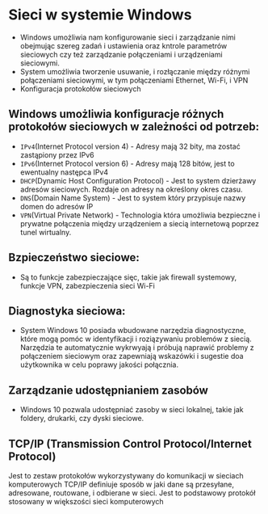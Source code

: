 # Sieci w systemie Windows
- Windows umożliwia nam konfigurowanie sieci i zarządzanie nimi obejmując szereg zadań i ustawienia oraz kntrole parametrów sieciowych czy też zarządzanie połączeniami i urządzeniami sieciowymi.
- System umożliwia tworzenie usuwanie, i rozłączanie między różnymi połączeniami sieciowymi, w tym połączeniami Ethernet, Wi-Fi, i VPN
- Konfiguracja protokołów sieciowych
## Windows umożliwia konfiguracje różnych protokołów sieciowych w zależności od potrzeb:
- `IPv4`(Internet Protocol version 4) - Adresy mają 32 bity, ma zostać zastąpiony przez IPv6
- `IPv6`(Internet Protocol version 6) - Adresy mają 128 bitów, jest to ewentualny następca IPv4
- `DHCP`(Dynamic Host Configuration Protocol) - Jest to system dzierżawy adresów sieciowych. Rozdaje on adresy na określony okres czasu.
- `DNS`(Domain Name System) - Jest to system który przypisuje nazwy domen do adresów IP
- `VPN`(Virtual Private Network) - Technologia która umożliwia bezpieczne i prywatne połączenia między urządzeniem a siecią internetową poprzez tunel wirtualny. 
## Bzpieczeństwo sieciowe:
- Są to funkcje zabezpieczające sięc, takie jak firewall systemowy, funkcje VPN, zabezpieczenia sieci Wi-Fi
## Diagnostyka sieciowa:
- System Windows 10 posiada wbudowane narzędzia diagnostyczne, które mogą pomóc w identyfikacji i roziązywaniu problemów z siecią. Narzędzia te automatycznie wykrwyają i próbują naprawić problemy z połączeniem sieciowym oraz zapewniają wskazówki i sugestie doa użytkownika w celu poprawy jakości połącznia.
## Zarządzanie udostępnianiem zasobów
- Windows 10 pozwala udostępniać zasoby w sieci lokalnej, takie jak foldery, drukarki, czy dyski sieciowe.
## TCP/IP (Transmission Control Protocol/Internet Protocol)
Jest to zestaw protokołów wykorzystywany do komunikacji w sieciach komputerowych
TCP/IP definiuje sposób w jaki dane są przesyłane, adresowane, routowane, i odbierane w sieci. Jest to podstawowy protokół stosowany w większości sieci komputerowych

